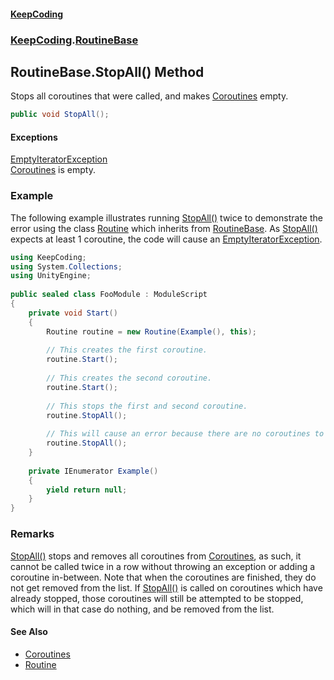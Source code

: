 #### [KeepCoding](index.md 'index')
### [KeepCoding](KeepCoding.md 'KeepCoding').[RoutineBase](KeepCoding_RoutineBase.md 'KeepCoding.RoutineBase')
## RoutineBase.StopAll() Method
Stops all coroutines that were called, and makes [Coroutines](KeepCoding_RoutineBase_Coroutines.md 'KeepCoding.RoutineBase.Coroutines') empty.  
```csharp
public void StopAll();
```
#### Exceptions
[EmptyIteratorException](KeepCoding_EmptyIteratorException.md 'KeepCoding.EmptyIteratorException')  
[Coroutines](KeepCoding_RoutineBase_Coroutines.md 'KeepCoding.RoutineBase.Coroutines') is empty.
### Example
The following example illustrates running [StopAll()](KeepCoding_RoutineBase_StopAll().md 'KeepCoding.RoutineBase.StopAll()') twice to demonstrate the error using the class [Routine](KeepCoding_Routine.md 'KeepCoding.Routine') which inherits from [RoutineBase](KeepCoding_RoutineBase.md 'KeepCoding.RoutineBase'). As [StopAll()](KeepCoding_RoutineBase_StopAll().md 'KeepCoding.RoutineBase.StopAll()') expects at least 1 coroutine, the code will cause an [EmptyIteratorException](KeepCoding_EmptyIteratorException.md 'KeepCoding.EmptyIteratorException').  
```csharp
using KeepCoding;  
using System.Collections;  
using UnityEngine;  
  
public sealed class FooModule : ModuleScript  
{  
    private void Start()  
    {  
        Routine routine = new Routine(Example(), this);  
          
        // This creates the first coroutine.  
        routine.Start();  
          
        // This creates the second coroutine.  
        routine.Start();  
          
        // This stops the first and second coroutine.  
        routine.StopAll();  
          
        // This will cause an error because there are no coroutines to remove.  
        routine.StopAll();  
    }  
      
    private IEnumerator Example()  
    {  
        yield return null;  
    }  
}  
```
### Remarks
[StopAll()](KeepCoding_RoutineBase_StopAll().md 'KeepCoding.RoutineBase.StopAll()') stops and removes all coroutines from [Coroutines](KeepCoding_RoutineBase_Coroutines.md 'KeepCoding.RoutineBase.Coroutines'), as such, it cannot be called twice in a row without throwing an exception or adding a coroutine in-between. Note that when the coroutines are finished, they do not get removed from the list. If [StopAll()](KeepCoding_RoutineBase_StopAll().md 'KeepCoding.RoutineBase.StopAll()') is called on coroutines which have already stopped, those coroutines will still be attempted to be stopped, which will in that case do nothing, and be removed from the list.
#### See Also
- [Coroutines](KeepCoding_RoutineBase_Coroutines.md 'KeepCoding.RoutineBase.Coroutines')
- [Routine](KeepCoding_Routine.md 'KeepCoding.Routine')
